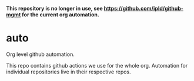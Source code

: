**This repository is no longer in use, see https://github.com/ipld/github-mgmt for the current org automation.**

# auto

Org level github automation.

This repo contains github actions we use for the whole org. Automation for individual repositories live in their
respective repos.

